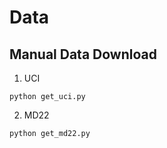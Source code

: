 # Data


## Manual Data Download

1. UCI

```
python get_uci.py
```

2. MD22

```
python get_md22.py
```